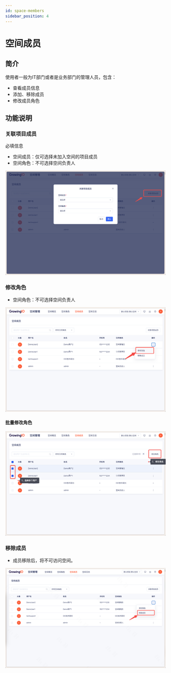 ```yaml
---
id: space-members
sidebar_position: 4
---
```


# 空间成员

## 简介

使用者一般为IT部门或者是业务部门的管理人员，包含：

* 查看成员信息
* 添加、移除成员
* 修改成员角色

## 功能说明

### 关联项目成员

必填信息

* 空间成员：仅可选择未加入空间的项目成员
* 空间角色：不可选择空间负责人

![图 6](/img/guanlianxiangmuchengyuan_space-members.png)  

### 修改角色

* 空间角色：不可选择空间负责人

![图 7](/img/xiugaijuese_space-members.png)  

#### 批量修改角色

![图 8](/img/piliangxiugai_space-members.png)   

### 移除成员

* 成员移除后，将不可访问空间。

![图 9](/img/yichuchengyuan_space-members.png) 